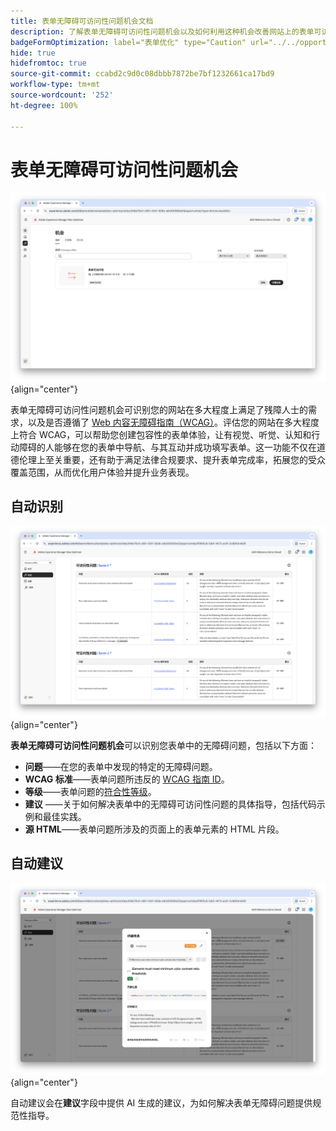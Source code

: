 ```yaml
---
title: 表单无障碍可访问性问题机会文档
description: 了解表单无障碍可访问性问题机会以及如何利用这种机会改善网站上的表单可访问性和用户体验。
badgeFormOptimization: label="表单优化" type="Caution" url="../../opportunity-types/form-optimization.md" tooltip="表单优化"
hide: true
hidefromtoc: true
source-git-commit: ccabd2c9d0c08dbbb7872be7bf1232661ca17bd9
workflow-type: tm+mt
source-wordcount: '252'
ht-degree: 100%

---
```



# 表单无障碍可访问性问题机会

![表单无障碍可访问性问题机会](./assets/forms-accessibility-issues/hero.png){align="center"}

表单无障碍可访问性问题机会可识别您的网站在多大程度上满足了残障人士的需求，以及是否遵循了 [Web 内容无障碍指南（WCAG）](https://www.w3.org/TR/WCAG21/)。评估您的网站在多大程度上符合 WCAG，可以帮助您创建包容性的表单体验，让有视觉、听觉、认知和行动障碍的人能够在您的表单中导航、与其互动并成功填写表单。这一功能不仅在道德伦理上至关重要，还有助于满足法律合规要求、提升表单完成率，拓展您的受众覆盖范围，从而优化用户体验并提升业务表现。

## 自动识别

![自动识别表单无障碍可访问性问题](./assets/forms-accessibility-issues/auto-identify.png){align="center"}

**表单无障碍可访问性问题机会**&#x200B;可以识别您表单中的无障碍问题，包括以下方面：

* **问题**——在您的表单中发现的特定的无障碍问题。
* **WCAG 标准**——表单问题所违反的 [WCAG 指南 ID](https://www.w3.org/TR/WCAG21/)。
* **等级**——表单问题的[符合性等级](https://www.w3.org/WAI/WCAG21/Understanding/conformance#levels)。
* **建议** ——关于如何解决表单中的无障碍可访问性问题的具体指导，包括代码示例和最佳实践。
* **源 HTML**——表单问题所涉及的页面上的表单元素的 HTML 片段。

## 自动建议

![自动建议表单无障碍可访问性问题](./assets/forms-accessibility-issues/auto-suggest.png){align="center"}

自动建议会在&#x200B;**建议**&#x200B;字段中提供 AI 生成的建议，为如何解决表单无障碍问题提供规范性指导。

<!-- 

## Auto-optimize

[!BADGE Ultimate]{type=Positive tooltip="Ultimate"}

![Auto-optimize forms accessibility issues](./assets/accessibility-issues/auto-optimize.png){align="center"}

Sites Optimizer Ultimate adds the ability to deploy auto-optimization for the form accessibility issues found.

>[!BEGINTABS]

>[!TAB Deploy optimization]

{{auto-optimize-deploy-optimization-slack}}

>[!TAB Request approval]

{{auto-optimize-request-approval}}

>[!ENDTABS]
-->

